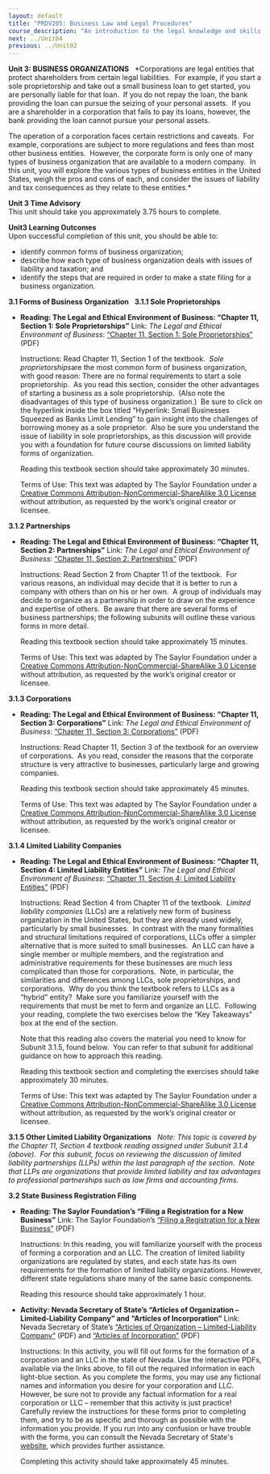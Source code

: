 ```yaml
---
layout: default
title: "PRDV205: Business Law and Legal Procedures"
course_description: "An introduction to the legal knowledge and skills that business administrators and paralegals must possess."
next: ../Unit04
previous: ../Unit02
---
```

**Unit 3: BUSINESS ORGANIZATIONS** <span id="3"></span> 
*Corporations are legal entities that protect shareholders from certain
legal liabilities.  For example, if you start a sole proprietorship and
take out a small business loan to get started, you are personally liable
for that loan.  If you do not repay the loan, the bank providing the
loan can pursue the seizing of your personal assets.  If you are a
shareholder in a corporation that fails to pay its loans, however, the
bank providing the loan cannot pursue your personal assets.  
  
 The operation of a corporation faces certain restrictions and caveats. 
For example, corporations are subject to more regulations and fees than
most other business entities.  However, the corporate form is only one
of many types of business organization that are available to a modern
company.  In this unit, you will explore the various types of business
entities in the United States, weigh the pros and cons of each, and
consider the issues of liability and tax consequences as they relate to
these entities.*

**Unit 3 Time Advisory**  
This unit should take you approximately 3.75 hours to complete.

**Unit3 Learning Outcomes**  
Upon successful completion of this unit, you should be able to:  
-   identify common forms of business organization;
-   describe how each type of business organization deals with issues of
    liability and taxation; and
-   identify the steps that are required in order to make a state filing
    for a business organization.

**3.1 Forms of Business Organization** <span id="3.1"></span> 
**3.1.1 Sole Proprietorships** <span id="3.1.1"></span> 
-   **Reading: The Legal and Ethical Environment of Business: “Chapter
    11, Section 1: Sole Proprietorships”**
    Link: *The Legal and Ethical Environment of Business*: [“Chapter 11,
    Section 1: Sole
    Proprietorships”](http://www.saylor.org/site/wp-content/uploads/2013/06/Legal-Ethical-Environment-Ch11.pdf)
    (PDF)  
      
     Instructions: Read Chapter 11, Section 1 of the textbook.  *Sole
    proprietorships*are the most common form of business organization,
    with good reason: There are no formal requirements to start a sole
    proprietorship.  As you read this section, consider the other
    advantages of starting a business as a sole proprietorship.  (Also
    note the disadvantages of this type of business organization.)  Be
    sure to click on the hyperlink inside the box titled “Hyperlink:
    Small Businesses Squeezed as Banks Limit Lending” to gain insight
    into the challenges of borrowing money as a sole proprietor.  Also
    be sure you understand the issue of liability in sole
    proprietorships, as this discussion will provide you with a
    foundation for future course discussions on limited liability forms
    of organization.  
      
     Reading this textbook section should take approximately 30
    minutes.  
      
     Terms of Use: This text was adapted by The Saylor Foundation under
    a [Creative Commons Attribution-NonCommercial-ShareAlike 3.0
    License](http://creativecommons.org/licenses/by-nc-sa/3.0/) without
    attribution, as requested by the work’s original creator or
    licensee.

**3.1.2 Partnerships** <span id="3.1.2"></span> 
-   **Reading: The Legal and Ethical Environment of Business: “Chapter
    11, Section 2: Partnerships”**
    Link: *The Legal and Ethical Environment of Business*: [“Chapter 11,
    Section 2:
    Partnerships”](http://www.saylor.org/site/wp-content/uploads/2013/06/Legal-Ethical-Environment-Ch11.pdf)
    (PDF)  
      
     Instructions: Read Section 2 from Chapter 11 of the textbook.  For
    various reasons, an individual may decide that it is better to run a
    company with others than on his or her own.  A group of individuals
    may decide to organize as a partnership in order to draw on the
    experience and expertise of others.  Be aware that there are several
    forms of business partnerships; the following subunits will outline
    these various forms in more detail.  
      
     Reading this textbook section should take approximately 15
    minutes.  
      
     Terms of Use: This text was adapted by The Saylor Foundation under
    a [Creative Commons Attribution-NonCommercial-ShareAlike 3.0
    License](http://creativecommons.org/licenses/by-nc-sa/3.0/) without
    attribution, as requested by the work’s original creator or
    licensee.

**3.1.3 Corporations** <span id="3.1.3"></span> 
-   **Reading: The Legal and Ethical Environment of Business: “Chapter
    11, Section 3: Corporations”**
    Link: *The Legal and Ethical Environment of Business*: [“Chapter 11,
    Section 3:
    Corporations”](http://www.saylor.org/site/wp-content/uploads/2013/06/Legal-Ethical-Environment-Ch11.pdf)
    (PDF)  
      
     Instructions: Read Chapter 11, Section 3 of the textbook for an
    overview of corporations.  As you read, consider the reasons that
    the corporate structure is very attractive to businesses,
    particularly large and growing companies.  
      
     Reading this textbook section should take approximately 45
    minutes.  
      
     Terms of Use: This text was adapted by The Saylor Foundation under
    a [Creative Commons Attribution-NonCommercial-ShareAlike 3.0
    License](http://creativecommons.org/licenses/by-nc-sa/3.0/) without
    attribution, as requested by the work’s original creator or
    licensee.

**3.1.4 Limited Liability Companies** <span id="3.1.4"></span> 
-   **Reading: The Legal and Ethical Environment of Business: “Chapter
    11, Section 4: Limited Liability Entities”**
    Link: *The Legal and Ethical Environment of Business*: [“Chapter 11,
    Section 4: Limited Liability
    Entities”](http://www.saylor.org/site/wp-content/uploads/2013/06/Legal-Ethical-Environment-Ch11.pdf)
    (PDF)  
      
     Instructions: Read Section 4 from Chapter 11 of the textbook. 
    *Limited liability companies* (LLCs) are a relatively new form of
    business organization in the United States, but they are already
    used widely, particularly by small businesses.  In contrast with the
    many formalities and structural limitations required of
    corporations, LLCs offer a simpler alternative that is more suited
    to small businesses.  An LLC can have a single member or multiple
    members, and the registration and administrative requirements for
    these businesses are much less complicated than those for
    corporations.  Note, in particular, the similarities and differences
    among LLCs, sole proprietorships, and corporations.  Why do you
    think the textbook refers to LLCs as a “hybrid” entity?  Make sure
    you familiarize yourself with the requirements that must be met to
    form and organize an LLC.  Following your reading, complete the two
    exercises below the “Key Takeaways” box at the end of the section.  
      
     Note that this reading also covers the material you need to know
    for Subunit 3.1.5, found below.  You can refer to that subunit for
    additional guidance on how to approach this reading.  
      
     Reading this textbook section and completing the exercises should
    take approximately 30 minutes.  
      
     Terms of Use: This text was adapted by The Saylor Foundation under
    a [Creative Commons Attribution-NonCommercial-ShareAlike 3.0
    License](http://creativecommons.org/licenses/by-nc-sa/3.0/) without
    attribution, as requested by the work’s original creator or
    licensee.

**3.1.5 Other Limited Liability Organizations** <span
id="3.1.5"></span> 
*Note: This topic is covered by the Chapter 11, Section 4 textbook
reading assigned under Subunit 3.1.4 (above).  For this subunit, focus
on reviewing the discussion of limited liability partnerships (LLPs)
within the last paragraph of the section.  Note that LLPs are
organizations that provide limited liability and tax advantages to
professional partnerships such as law firms and accounting firms.*

**3.2 State Business Registration Filing** <span id="3.2"></span> 
-   **Reading: The Saylor Foundation’s “Filing a Registration for a New
    Business”**
    Link: The Saylor Foundation’s [“Filing a Registration for a New
    Business”](http://www.saylor.org/site/wp-content/uploads/2013/12/PRDV205-OC-StateRegistrationFiling-FINAL.pdf)
    (PDF)  
      
     Instructions: In this reading, you will familiarize yourself with
    the process of forming a corporation and an LLC. The creation of
    limited liability organizations are regulated by states, and each
    state has its own requirements for the formation of limited
    liability organizations. However, different state regulations share
    many of the same basic components.  
      
     Reading this resource should take approximately 1 hour.

-   **Activity: Nevada Secretary of State’s “Articles of Organization –
    Limited-Liability Company” and “Articles of Incorporation”**
    Link: Nevada Secretary of State’s [“Articles of Organization –
    Limited-Liability
    Company”](http://nvsos.gov/Modules/ShowDocument.aspx?documentid=1004)
    (PDF) and [“Articles of
    Incorporation”](http://nvsos.gov/Modules/ShowDocument.aspx?documentid=668)
    (PDF)  
      
     Instructions: In this activity, you will fill out forms for the
    formation of a corporation and an LLC in the state of Nevada. Use
    the interactive PDFs, available via the links above, to fill out the
    required information in each light-blue section. As you complete the
    forms, you may use any fictional names and information you desire
    for your corporation and LLC. However, be sure not to provide any
    factual information for a real corporation or LLC – remember that
    this activity is just practice! Carefully review the instructions
    for these forms prior to completing them, and try to be as specific
    and thorough as possible with the information you provide. If you
    run into any confusion or have trouble with the forms, you can
    consult the Nevada Secretary of State's
    [website](http://nvsos.gov/index.aspx?page=428), which provides
    further assistance.  
      
     Completing this activity should take approximately 45 minutes.


